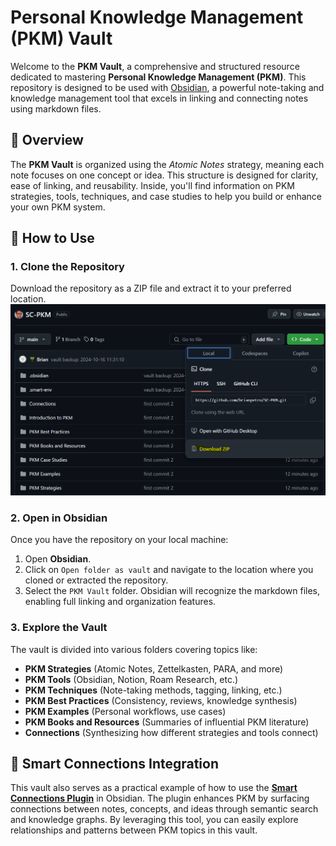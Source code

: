 # Personal Knowledge Management (PKM) Vault

Welcome to the **PKM Vault**, a comprehensive and structured resource dedicated to mastering **Personal Knowledge Management (PKM)**. This repository is designed to be used with [Obsidian](https://obsidian.md/), a powerful note-taking and knowledge management tool that excels in linking and connecting notes using markdown files.

## 📂 Overview

The **PKM Vault** is organized using the *Atomic Notes* strategy, meaning each note focuses on one concept or idea. This structure is designed for clarity, ease of linking, and reusability. Inside, you'll find information on PKM strategies, tools, techniques, and case studies to help you build or enhance your own PKM system.

## 🚀 How to Use

### 1. Clone the Repository
Download the repository as a ZIP file and extract it to your preferred location.
![](images/download-repo.png)
### 2. Open in Obsidian
Once you have the repository on your local machine:
1. Open **Obsidian**.
2. Click on `Open folder as vault` and navigate to the location where you cloned or extracted the repository.
3. Select the `PKM Vault` folder. Obsidian will recognize the markdown files, enabling full linking and organization features.

### 3. Explore the Vault
The vault is divided into various folders covering topics like:
- **PKM Strategies** (Atomic Notes, Zettelkasten, PARA, and more)
- **PKM Tools** (Obsidian, Notion, Roam Research, etc.)
- **PKM Techniques** (Note-taking methods, tagging, linking, etc.)
- **PKM Best Practices** (Consistency, reviews, knowledge synthesis)
- **PKM Examples** (Personal workflows, use cases)
- **PKM Books and Resources** (Summaries of influential PKM literature)
- **Connections** (Synthesizing how different strategies and tools connect)


## 🧠 Smart Connections Integration

This vault also serves as a practical example of how to use the [**Smart Connections Plugin**](https://github.com/brianpetro/obsidian-smart-connections/) in Obsidian. The plugin enhances PKM by surfacing connections between notes, concepts, and ideas through semantic search and knowledge graphs. By leveraging this tool, you can easily explore relationships and patterns between PKM topics in this vault.

